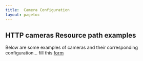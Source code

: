 ```yaml
---
title:  Camera Configuration
layout: pagetoc
---
```


## HTTP cameras Resource path examples

Below are some examples of cameras and their corresponding configuration... fill this [form](https://forms.gle/gmnRyVcy7sTrGjGy7)


<table class="table">
</table>


<script type="text/javascript">
    var apiUrl = 'https://script.google.com/macros/s/AKfycbxcPLbjdRw8CdAyu_RBzAU3O8Mjx_Yd2J3enCykGcv1GmRu5JpxohSsDMza7BcxmLkPmg/exec';
    fetch(apiUrl).then(response => {
      return response.json();
    }).then(data => {
		let table = document.querySelector("table");
		let datos = Object.keys(data[0]);
		generateTableHead(table, datos);
		generateTable(table, data);
    }).catch(err => {
      console.log('ERROR:', err)
    });

    function generateTableHead(table, data) {
	  let thead = table.createTHead();
	  let row = thead.insertRow();
	  for (let key of data) {
	    let th = document.createElement("th");
	    let text = document.createTextNode(key);
	    th.appendChild(text);
	    row.appendChild(th);
	  }
	}

	function generateTable(table, data) {
	  for (let element of data) {
	    let row = table.insertRow();
	    for (key in element) {
	      let cell = row.insertCell();
	      let text = document.createTextNode(element[key]);
	      cell.appendChild(text);
	    }
	  }
	}
</script>

